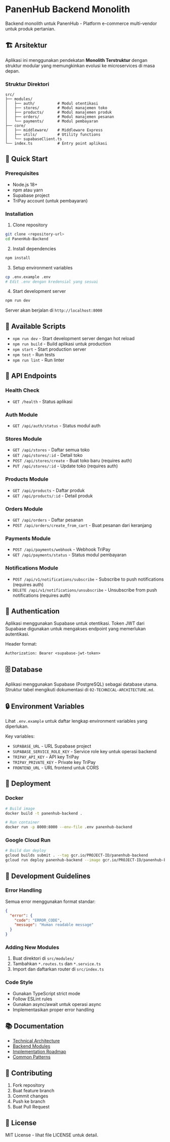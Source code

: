 # PanenHub Backend Monolith

Backend monolith untuk PanenHub - Platform e-commerce multi-vendor untuk produk pertanian.

## 🏗️ Arsitektur

Aplikasi ini menggunakan pendekatan **Monolith Terstruktur** dengan struktur modular yang memungkinkan evolusi ke microservices di masa depan.

### Struktur Direktori

```
src/
├── modules/
│   ├── auth/          # Modul otentikasi
│   ├── stores/        # Modul manajemen toko
│   ├── products/      # Modul manajemen produk
│   ├── orders/        # Modul manajemen pesanan
│   └── payments/      # Modul pembayaran
├── core/
│   ├── middleware/    # Middleware Express
│   ├── utils/         # Utility functions
│   └── supabaseClient.ts
└── index.ts           # Entry point aplikasi
```

## 🚀 Quick Start

### Prerequisites

- Node.js 18+
- npm atau yarn
- Supabase project
- TriPay account (untuk pembayaran)

### Installation

1. Clone repository
```bash
git clone <repository-url>
cd PanenHub-Backend
```

2. Install dependencies
```bash
npm install
```

3. Setup environment variables
```bash
cp .env.example .env
# Edit .env dengan kredensial yang sesuai
```

4. Start development server
```bash
npm run dev
```

Server akan berjalan di `http://localhost:8000`

## 🔧 Available Scripts

- `npm run dev` - Start development server dengan hot reload
- `npm run build` - Build aplikasi untuk production
- `npm start` - Start production server
- `npm test` - Run tests
- `npm run lint` - Run linter

## 📡 API Endpoints

### Health Check
- `GET /health` - Status aplikasi

### Auth Module
- `GET /api/auth/status` - Status modul auth

### Stores Module
- `GET /api/stores` - Daftar semua toko
- `GET /api/stores/:id` - Detail toko
- `POST /api/stores/create` - Buat toko baru (requires auth)
- `PUT /api/stores/:id` - Update toko (requires auth)

### Products Module
- `GET /api/products` - Daftar produk
- `GET /api/products/:id` - Detail produk

### Orders Module
- `GET /api/orders` - Daftar pesanan
- `POST /api/orders/create_from_cart` - Buat pesanan dari keranjang

### Payments Module
- `POST /api/payments/webhook` - Webhook TriPay
- `GET /api/payments/status` - Status modul pembayaran

### Notifications Module
- `POST /api/v1/notifications/subscribe` - Subscribe to push notifications (requires auth)
- `DELETE /api/v1/notifications/unsubscribe` - Unsubscribe from push notifications (requires auth)

## 🔐 Authentication

Aplikasi menggunakan Supabase untuk otentikasi. Token JWT dari Supabase digunakan untuk mengakses endpoint yang memerlukan autentikasi.

Header format:
```
Authorization: Bearer <supabase-jwt-token>
```

## 🗄️ Database

Aplikasi menggunakan Supabase (PostgreSQL) sebagai database utama. Struktur tabel mengikuti dokumentasi di `02-TECHNICAL-ARCHITECTURE.md`.

## 🔒 Environment Variables

Lihat `.env.example` untuk daftar lengkap environment variables yang diperlukan.

Key variables:
- `SUPABASE_URL` - URL Supabase project
- `SUPABASE_SERVICE_ROLE_KEY` - Service role key untuk operasi backend
- `TRIPAY_API_KEY` - API key TriPay
- `TRIPAY_PRIVATE_KEY` - Private key TriPay
- `FRONTEND_URL` - URL frontend untuk CORS

## 🚀 Deployment

### Docker

```bash
# Build image
docker build -t panenhub-backend .

# Run container
docker run -p 8000:8000 --env-file .env panenhub-backend
```

### Google Cloud Run

```bash
# Build dan deploy
gcloud builds submit . --tag gcr.io/PROJECT-ID/panenhub-backend
gcloud run deploy panenhub-backend --image gcr.io/PROJECT-ID/panenhub-backend
```

## 📝 Development Guidelines

### Error Handling

Semua error menggunakan format standar:
```json
{
  "error": {
    "code": "ERROR_CODE",
    "message": "Human readable message"
  }
}
```

### Adding New Modules

1. Buat direktori di `src/modules/`
2. Tambahkan `*.routes.ts` dan `*.service.ts`
3. Import dan daftarkan router di `src/index.ts`

### Code Style

- Gunakan TypeScript strict mode
- Follow ESLint rules
- Gunakan async/await untuk operasi async
- Implementasikan proper error handling

## 📚 Documentation

- [Technical Architecture](../02-TECHNICAL-ARCHITECTURE.md)
- [Backend Modules](../03-BACKEND-MODULES.md)
- [Implementation Roadmap](../04-IMPLEMENTATION-ROADMAP.md)
- [Common Patterns](../06-COMMON-PATTERNS-AND-RECIPES.md)

## 🤝 Contributing

1. Fork repository
2. Buat feature branch
3. Commit changes
4. Push ke branch
5. Buat Pull Request

## 📄 License

MIT License - lihat file LICENSE untuk detail. 